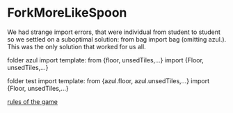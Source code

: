 # ForkMoreLikeSpoon

We had strange import errors, that were individual from student to student so we settled on a suboptimal solution: from bag import bag (omitting azul.).
This was the only solution that worked for us all. 

folder azul import template:
from {floor, unsedTiles,...} import {Floor, unsedTiles,...}

folder test import template:
from {azul.floor, azul.unsedTiles,...} import {Floor, unsedTiles,...}

[rules of the game](https://www.wikihow.com/Play-Azul)
